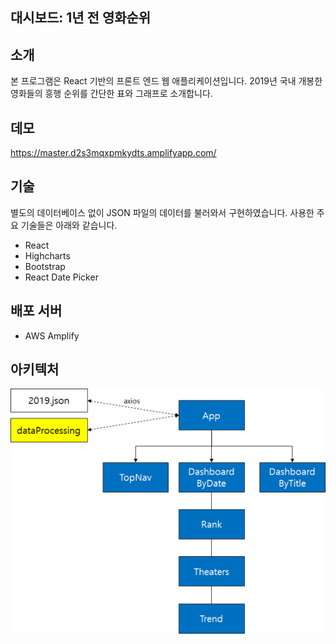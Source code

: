 ## 대시보드: 1년 전 영화순위

## 소개
본 프로그램은 React 기반의 프론트 엔드 웹 애플리케이션입니다.
2019년 국내 개봉한 영화들의 흥행 순위를 간단한 표와 그래프로 소개합니다.

## 데모
https://master.d2s3mqxpmkydts.amplifyapp.com/

## 기술
별도의 데이터베이스 없이 JSON 파일의 데이터를 불러와서 구현하였습니다.
사용한 주요 기술들은 아래와 같습니다.
- React
- Highcharts
- Bootstrap
- React Date Picker

## 배포 서버
- AWS Amplify

## 아키텍처
![](public/architecture.png)
